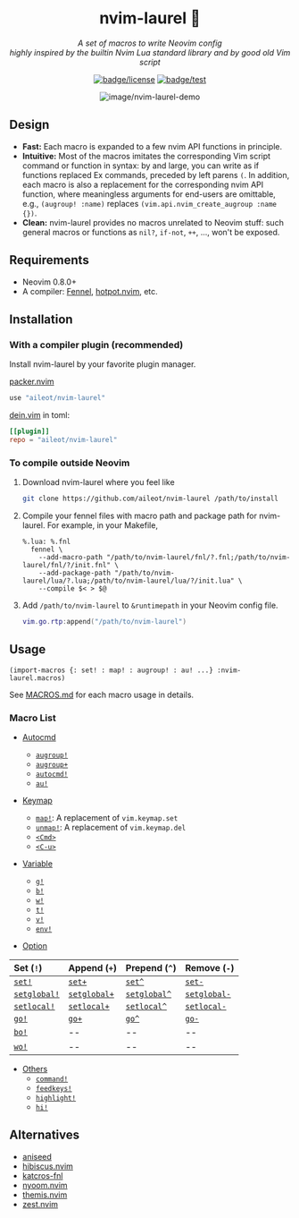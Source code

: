 <div align="center">

# nvim-laurel 🌿

_A set of macros to write Neovim config_\
_highly inspired by the builtin Nvim Lua standard library and by good old Vim
script_

[![badge/license]][path/to/license]
[![badge/test]][workflow/test]

![image/nvim-laurel-demo]

[badge/test]: https://img.shields.io/github/workflow/status/aileot/nvim-laurel/Test?label=Tests&logo=github&style=flat-square
[badge/license]: https://img.shields.io/badge/License-MIT-blue.svg?style=flat-square
[workflow/test]: https://github.com/aileot/nvim-laurel/actions/workflows/test.yml
[path/to/license]: ./LICENSE
[image/nvim-laurel-demo]: https://user-images.githubusercontent.com/46470475/207041810-4d0afa5e-f9cc-4878-86f2-e607cff20601.png

</div>

## Design

- **Fast:** Each macro is expanded to a few nvim API functions in principle.
- **Intuitive:** Most of the macros imitates the corresponding Vim script
  command or function in syntax: by and large, you can write as if functions
  replaced Ex commands, preceded by left parens `(`. In addition, each macro is
  also a replacement for the corresponding nvim API function, where meaningless
  arguments for end-users are omittable, e.g., `(augroup! :name)` replaces
  `(vim.api.nvim_create_augroup :name {})`.
- **Clean:** nvim-laurel provides no macros unrelated to Neovim stuff: such
  general macros or functions as `nil?`, `if-not`, `++`, ..., won't be exposed.

## Requirements

- Neovim 0.8.0+
- A compiler: [Fennel][Fennel], [hotpot.nvim][hotpot.nvim], etc.

## Installation

### With a compiler plugin (recommended)

Install nvim-laurel by your favorite plugin manager.

[packer.nvim](https://github.com/wbthomason/packer.nvim)

```lua
use "aileot/nvim-laurel"
```

[dein.vim](https://github.com/Shougo/dein.vim) in toml:

```toml
[[plugin]]
repo = "aileot/nvim-laurel"
```

### To compile outside Neovim

1. Download nvim-laurel where you feel like

   ```sh
   git clone https://github.com/aileot/nvim-laurel /path/to/install
   ```

2. Compile your fennel files with macro path and package path for nvim-laurel.
   For example, in your Makefile,

   ```make
   %.lua: %.fnl
     fennel \
       --add-macro-path "/path/to/nvim-laurel/fnl/?.fnl;/path/to/nvim-laurel/fnl/?/init.fnl" \
       --add-package-path "/path/to/nvim-laurel/lua/?.lua;/path/to/nvim-laurel/lua/?/init.lua" \
       --compile $< > $@
   ```

3. Add `/path/to/nvim-laurel` to `&runtimepath` in your Neovim config file.

   ```lua
   vim.go.rtp:append("/path/to/nvim-laurel")
   ```

## Usage

```fennel
(import-macros {: set! : map! : augroup! : au! ...} :nvim-laurel.macros)
```

See [MACROS.md](./doc/MACROS.md) for each macro usage in details.

### Macro List

- [Autocmd](./doc/MACROS.md#Autocmd)
  - [`augroup!`](./doc/MACROS.md#augroup)
  - [`augroup+`](./doc/MACROS.md#augroup-1)
  - [`autocmd!`](./doc/MACROS.md#autocmd)
  - [`au!`](./doc/MACROS.md#au)

- [Keymap](./doc/MACROS.md#Keymap)
  - [`map!`](./doc/MACROS.md#map): A replacement of `vim.keymap.set`
  - [`unmap!`](./doc/MACROS.md#unmap): A replacement of `vim.keymap.del`
  - [`<Cmd>`](./doc/MACROS.md#Cmd)
  - [`<C-u>`](./doc/MACROS.md#C-u)

- [Variable](./doc/MACROS.md#Variable)
  - [`g!`](./doc/MACROS.md#g)
  - [`b!`](./doc/MACROS.md#b)
  - [`w!`](./doc/MACROS.md#w)
  - [`t!`](./doc/MACROS.md#t)
  - [`v!`](./doc/MACROS.md#v)
  - [`env!`](./doc/MACROS.md#env)

- [Option](./doc/MACROS.md#Option)

| Set (`!`)                 | Append (`+`)              | Prepend (`^`)             | Remove (`-`)              |
| :------------------------ | :------------------------ | :------------------------ | :------------------------ |
| [`set!`][set]             | [`set+`][set]             | [`set^`][set]             | [`set-`][set]             |
| [`setglobal!`][setglobal] | [`setglobal+`][setglobal] | [`setglobal^`][setglobal] | [`setglobal-`][setglobal] |
| [`setlocal!`][setlocal]   | [`setlocal+`][setlocal]   | [`setlocal^`][setlocal]   | [`setlocal-`][setlocal]   |
| [`go!`][go]               | [`go+`][go]               | [`go^`][go]               | [`go-`][go]               |
| [`bo!`][bo]               | --                        | --                        | --                        |
| [`wo!`][wo]               | --                        | --                        | --                        |

- [Others](./doc/MACROS.md#Others)
  - [`command!`](./doc/MACROS.md#command)
  - [`feedkeys!`](./doc/MACROS.md#feedkeys)
  - [`highlight!`](./doc/MACROS.md#highlight)
  - [`hi!`](./doc/MACROS.md#hi)

## Alternatives

- [aniseed](https://github.com/Olical/aniseed)
- [hibiscus.nvim](https://github.com/udayvir-singh/hibiscus.nvim)
- [katcros-fnl](https://github.com/katawful/katcros-fnl)
- [nyoom.nvim](https://github.com/shaunsingh/nyoom.nvim)
- [themis.nvim](https://github.com/datwaft/themis.nvim)
- [zest.nvim](https://github.com/tsbohc/zest.nvim)

[Fennel]: https://github.com/bakpakin/Fennel
[hotpot.nvim]: https://github.com/rktjmp/hotpot.nvim
[set]: ./doc/MACROS.md#setsetsetset-
[setglobal]: ./doc/MACROS.md#setglobalsetglobalsetglobalsetglobal-
[setlocal]: ./doc/MACROS.md#setlocalsetlocalsetlocalsetlocal-
[go]: ./doc/MACROS.md#gogogogo-
[wo]: ./doc/MACROS.md#wo
[bo]: ./doc/MACROS.md#bo
